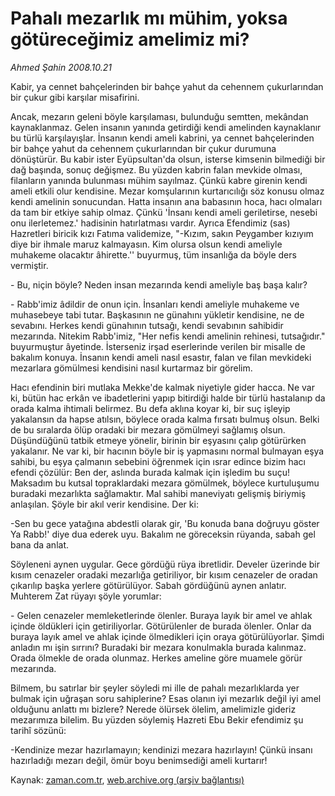# Pahalı mezarlık mı mühim, yoksa götüreceğimiz amelimiz mi?

*Ahmed Şahin 2008.10.21*

<tr><td class="metin" colspan="2" style="padding-top: 20px; padding-left: 5px; padding-right: 10px;">Kabir, ya cennet bahçelerinden bir bahçe yahut da cehennem çukurlarından bir çukur gibi karşılar misafirini.</td></tr><tr><td class="metin" colspan="2" style="padding-top: 20px; padding-left: 5px; padding-right: 10px;"><p>Ancak, mezarın geleni böyle karşılaması, bulunduğu semtten, mekândan kaynaklanmaz. Gelen insanın yanında getirdiği kendi amelinden kaynaklanır bu türlü karşılayışlar. İnsanın kendi ameli kabrini, ya cennet bahçelerinden bir bahçe yahut da cehennem çukurlarından bir çukur durumuna dönüştürür. Bu kabir ister Eyüpsultan'da olsun, isterse kimsenin bilmediği bir dağ başında, sonuç değişmez. Bu yüzden kabrin falan mevkide olması, filanların yanında bulunması mühim sayılmaz. Çünkü kabre girenin kendi ameli etkili olur kendisine. Mezar komşularının kurtarıcılığı söz konusu olmaz kendi amelinin sonucundan. Hatta insanın ana babasının hoca, hacı olmaları da tam bir etkiye sahip olmaz. Çünkü 'İnsanı kendi ameli geriletirse, nesebi onu ilerletemez.' hadisinin hatırlatması vardır. Ayrıca Efendimiz (sas) Hazretleri biricik kızı Fatıma validemize, "-Kızım, sakın Peygamber kızıyım diye bir ihmale maruz kalmayasın. Kim olursa olsun kendi ameliyle muhakeme olacaktır âhirette.'' buyurmuş, tüm insanlığa da böyle ders vermiştir. 
<p>- Bu, niçin böyle? Neden insan mezarında kendi ameliyle baş başa kalır?
<p> - Rabb'imiz âdildir de onun için. İnsanları kendi ameliyle muhakeme ve muhasebeye tabi tutar. Başkasının ne günahını yükletir kendisine, ne de sevabını. Herkes kendi günahının tutsağı, kendi sevabının sahibidir mezarında. Nitekim Rabb'imiz, "Her nefis kendi amelinin rehinesi, tutsağıdır." buyurmuştur âyetinde. İsterseniz irşad eserlerinde verilen bir misalle de bakalım konuya. İnsanın kendi ameli nasıl esastır, falan ve filan mevkideki mezarlara gömülmesi kendisini nasıl kurtarmaz bir görelim. 
<p>Hacı efendinin biri mutlaka Mekke'de kalmak niyetiyle gider hacca. Ne var ki, bütün hac erkân ve ibadetlerini yapıp bitirdiği halde bir türlü hastalanıp da orada kalma ihtimali belirmez. Bu defa aklına koyar ki, bir suç işleyip yakalansın da hapse atılsın, böylece orada kalma fırsatı bulmuş olsun. Belki de bu sıralarda ölüp oradaki bir mezara gömülmeyi sağlamış olsun. Düşündüğünü tatbik etmeye yönelir, birinin bir eşyasını çalıp götürürken yakalanır. Ne var ki, bir hacının böyle bir iş yapmasını normal bulmayan eşya sahibi, bu eşya çalmanın sebebini öğrenmek için ısrar edince bizim hacı efendi çözülür: Ben der, aslında burada kalmak için işledim bu suçu! Maksadım bu kutsal topraklardaki mezara gömülmek, böylece kurtuluşumu buradaki mezarlıkta sağlamaktır. Mal sahibi maneviyatı gelişmiş biriymiş anlaşılan. Şöyle bir akıl verir kendisine. Der ki: 
<p>-Sen bu gece yatağına abdestli olarak gir, 'Bu konuda bana doğruyu göster Ya Rabb!' diye dua ederek uyu. Bakalım ne göreceksin rüyanda, sabah gel bana da anlat. 
<p>Söyleneni aynen uygular. Gece gördüğü rüya ibretlidir. Develer üzerinde bir kısım cenazeler oradaki mezarlığa getiriliyor, bir kısım cenazeler de oradan çıkarılıp başka yerlere götürülüyor. Sabah gördüğünü aynen anlatır. Muhterem Zat rüyayı şöyle yorumlar: 
<p>- Gelen cenazeler memleketlerinde ölenler. Buraya layık bir amel ve ahlak içinde öldükleri için getiriliyorlar. Götürülenler de burada ölenler. Onlar da buraya layık amel ve ahlak içinde ölmedikleri için oraya götürülüyorlar. Şimdi anladın mı işin sırrını? Buradaki bir mezara konulmakla burada kalınmaz. Orada ölmekle de orada olunmaz. Herkes ameline göre muamele görür mezarında. 
<p>Bilmem, bu satırlar bir şeyler söyledi mi ille de pahalı mezarlıklarda yer bulmak için uğraşan soru sahiplerine? Esas olanın iyi mezarlık değil iyi amel olduğunu anlattı mı bizlere? Nerede ölürsek ölelim, amelimizle gideriz mezarımıza bilelim. Bu yüzden söylemiş Hazreti Ebu Bekir efendimiz şu tarihî sözünü: 
<p>-Kendinize mezar hazırlamayın; kendinizi mezara hazırlayın! Çünkü insanı hazırladığı mezarı değil, ömür boyu benimsediği ameli kurtarır! <br/></p></p></p></p></p></p></p></p></p></td></tr>

Kaynak: [zaman.com.tr](http://zaman.com.tr/yazar.do?yazino=751610), [web.archive.org (arşiv bağlantısı)](http://web.archive.org/web/20081024220825/http://www.zaman.com.tr:80/yazar.do?yazino=751610)
